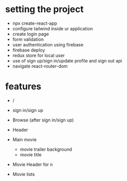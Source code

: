 # setting the project
  - npx create-react-app
  - configure tailwind inside ur application
  - create login page
  - form validation
  - user authentication using firebase
  - firebase deploy
  - redux store for local user
  - use of sign up/sign in/update profile and sign out api
  - navigate react-router-dom

# features
 - /
  - sign in/sign up

 - Browse (after sign in/sign up)
  - Header
  - Main movie
    - movie trailer background
    - movie title
  -  Movie Header for n
   - Movie lists 